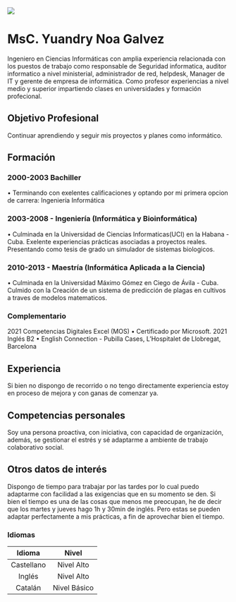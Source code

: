 
<img src="https://github.com/ynoag/ynoag.github.io/blob/main/portada.png?raw=true">

# **MsC. Yuandry Noa Galvez**

Ingeniero en Ciencias Informáticas con amplia experiencia relacionada con los puestos de trabajo como responsable de Seguridad informatica, auditor informatico a nivel ministerial, administrador de red, helpdesk, Manager de IT y gerente de empresa de informática. Como profesor experiencias a nivel medio y superior impartiendo clases en universidades y formación profecional.

## Objetivo Profesional
Continuar aprendiendo y seguir mis proyectos y planes como informático.

## Formación
### 2000-2003 Bachiller
• Terminando con exelentes calificaciones y optando por mi primera opcion de carrera: Ingeniería Informática
### 2003-2008 - Ingeniería (Informática y Bioinformática) 
• Culminada en la Universidad de Ciencias Informaticas(UCI) en la Habana - Cuba. Exelente experiencias prácticas asociadas a proyectos reales. Presentando como tesis de grado un simulador de sistemas biologicos.
### 2010-2013 - Maestría (Informática Aplicada a la Ciencia) 
• Culminada en la Universidad Máximo Gómez en Ciego de Ávila - Cuba. Culmido con la Creación de un sistema de predicción de plagas en cultivos a traves de modelos matematicos.


### Complementario
2021 Competencias Digitales Excel (MOS)
• Certificado por Microsoft.
 2021 Inglés B2
• English Connection - Pubilla Cases, L’Hospitalet de Llobregat,
Barcelona

## Experiencia
Si bien no dispongo de recorrido o no tengo directamente experiencia
estoy en proceso de mejora y con ganas de comenzar ya.

## Competencias personales
Soy una persona proactiva, con iniciativa, con capacidad de
organización, además, se gestionar el estrés y sé adaptarme a ambiente
de trabajo colaborativo social.

## Otros datos de interés
Dispongo de tiempo para trabajar por las tardes por lo cual puedo
adaptarme con facilidad a las exigencias que en su momento se den.
Si bien el tiempo es una de las cosas que menos me preocupan, he de
decir que los martes y jueves hago 1h y 30min de inglés. Pero estas se
pueden adaptar perfectamente a mis prácticas, a fin de aprovechar
bien el tiempo.

### Idiomas
| Idioma | Nivel |
|:---:|   :---:|
|Castellano | Nivel Alto|
|Inglés| Nivel Alto|
|Catalán| Nivel Básico|
